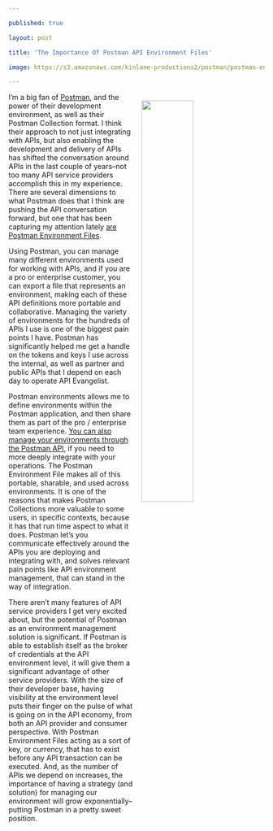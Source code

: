 ---
published: true
layout: post
title: 'The Importance Of Postman API Environment Files'
image: https://s3.amazonaws.com/kinlane-productions2/postman/postman-environments.png
---

<p><img src="https://s3.amazonaws.com/kinlane-productions2/postman/postman-environments.png" width="45%" align="right" style="padding: 15px;" />
<p>I’m a big fan of <a href="https://www.postman.com/">Postman</a>, and the power of their development environment, as well as their Postman Collection format. I think their approach to not just integrating with APIs, but also enabling the development and delivery of APIs has shifted the conversation around APIs in the last couple of years–not too many API service providers accomplish this in my experience. There are several dimensions to what Postman does that I think are pushing the API conversation forward, but one that has been capturing my attention lately <a href="https://www.postman.com/docs/v6/postman/environments_and_globals/manage_environments">are Postman Environment Files</a>.

<p>Using Postman, you can manage many different environments used for working with APIs, and if you are a pro or enterprise customer, you can export a file that represents an environment, making each of these API definitions more portable and collaborative. Managing the variety of environments for the hundreds of APIs I use is one of the biggest pain points I have. Postman has significantly helped me get a handle on the tokens and keys I use across the internal, as well as partner and public APIs that I depend on each day to operate API Evangelist.

<p>Postman environments allows me to define environments within the Postman application, and then share them as part of the pro / enterprise team experience. <a href="https://docs.api.postman.com/#a237ffbe-0444-b394-a2c4-b99f691931cf">You can also manage your environments through the Postman API</a>, if you need to more deeply integrate with your operations. The Postman Environment File makes all of this portable, sharable, and used across environments. It is one of the reasons that makes Postman Collections more valuable to some users, in specific contexts, because it has that run time aspect to what it does. Postman let’s you communicate effectively around the APIs you are deploying and integrating with, and solves relevant pain points like API environment management, that can stand in the way of integration.

<p>There aren’t many features of API service providers I get very excited about, but the potential of Postman as an environment management solution is significant. If Postman is able to establish itself as the broker of credentials at the API environment level, it will give them a significant advantage of other service providers. With the size of their developer base, having visibility at the environment level puts their finger on the pulse of what is going on in the API economy, from both an API provider and consumer perspective. With Postman Environment Files acting as a sort of key, or currency, that has to exist before any API transaction can be executed. And, as the number of APIs we depend on increases, the importance of having a strategy (and solution) for managing our environment will grow exponentially–putting Postman in a pretty sweet position.


